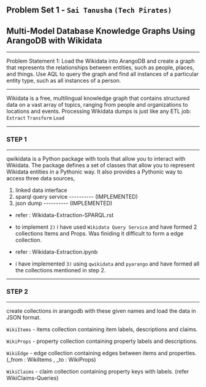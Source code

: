 ## Problem Set 1 - `Sai Tanusha` `(Tech Pirates)`
## Multi-Model Database Knowledge Graphs Using ArangoDB with Wikidata 
-------------------------------------------------------------------------------------

Problem Statement 1: Load the Wikidata into ArangoDB and create a graph that represents the relationships between entities, such as people, places, and things. Use AQL to query the graph and find all instances of a particular entity type, such as all instances of a person.

-------------------------------------------------------------------------------------

Wikidata is a free, multilingual knowledge graph that contains structured data on a vast array of topics, ranging from people and organizations to locations and events. 
Processing Wikidata dumps is just like any ETL job: `Extract` `Transform` `Load`

--------------------------------------------------------------------------------------
### STEP 1
--------------------------------------------------------------------------------------
qwikidata is a Python package with tools that allow you to interact with Wikidata.
The package defines a set of classes that allow you to represent Wikidata entities in a Pythonic way. It also provides a Pythonic way to access three data sources,
   1) linked data interface
   2) sparql query service   ---------- (IMPLEMENTED)
   3) json dump   ---------- (IMPLEMENTED)

- refer : Wikidata-Extraction-SPARQL.rst
- to implement `2)` i have used `Wikidata Query Service` and have formed 2 collections Items and Props. Was finiding it difficult to form a edge collection.

- refer : Wikidata-Extraction.ipynb
- i have implemented `3)` using `qwikidata` and `pyarango` and have formed all the collections mentioned in step 2.
 
--------------------------------------------------------------------------------------
### STEP 2
--------------------------------------------------------------------------------------
create collections in arangodb with these given names and load the data in JSON format.

`WikiItems` - items collection containing item labels, descriptions and claims.

`WikiProps` - property collection containing property labels and descriptions.

`WikiEdge` - edge collection containing edges between items and properties. (_from : WikiItems , _to : WikiProps)

`WikiClaims` - claim collection containing property keys with labels. (refer WikiClaims-Queries)
